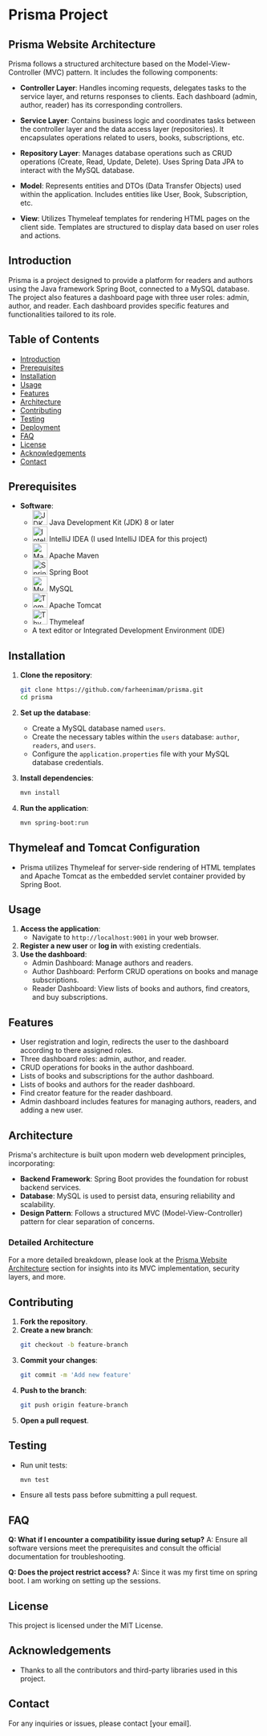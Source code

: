 # Prisma Project

## Prisma Website Architecture

Prisma follows a structured architecture based on the Model-View-Controller (MVC) pattern. It includes the following components:

* **Controller Layer**: Handles incoming requests, delegates tasks to the service layer, and returns responses to clients. Each dashboard (admin, author, reader) has its corresponding controllers.

* **Service Layer**: Contains business logic and coordinates tasks between the controller layer and the data access layer (repositories). It encapsulates operations related to users, books, subscriptions, etc.

* **Repository Layer**: Manages database operations such as CRUD operations (Create, Read, Update, Delete). Uses Spring Data JPA to interact with the MySQL database.

* **Model**: Represents entities and DTOs (Data Transfer Objects) used within the application. Includes entities like User, Book, Subscription, etc.

* **View**: Utilizes Thymeleaf templates for rendering HTML pages on the client side. Templates are structured to display data based on user roles and actions.

## Introduction
Prisma is a project designed to provide a platform for readers and authors using the Java framework Spring Boot, connected to a MySQL database. The project also features a dashboard page with three user roles: admin, author, and reader. Each dashboard provides specific features and functionalities tailored to its role.

## Table of Contents
* [Introduction](#introduction)
* [Prerequisites](#prerequisites)
* [Installation](#installation)
* [Usage](#usage)
* [Features](#features)
* [Architecture](#architecture)
* [Contributing](#contributing)
* [Testing](#testing)
* [Deployment](#deployment)
* [FAQ](#faq)
* [License](#license)
* [Acknowledgements](#acknowledgements)
* [Contact](#contact)

## Prerequisites
- **Software**:
  - <img src="https://upload.wikimedia.org/wikipedia/en/3/30/Java_programming_language_logo.svg" alt="JDK Logo" height="30px"> Java Development Kit (JDK) 8 or later
  - <img src="https://resources.jetbrains.com/storage/products/company/brand/logos/IntelliJ_IDEA_icon.svg" alt="IntelliJ IDEA Logo" height="30px"> IntelliJ IDEA (I used IntelliJ IDEA for this project)
  - <img src="https://upload.wikimedia.org/wikipedia/commons/5/52/Apache_Maven_logo.svg" alt="Maven Logo" height="30px"> Apache Maven
  - <img src="https://spring.io/images/icon-spring-boot-3c495fb458d14df1db08fa9d8528d1a7.svg" alt="Spring Boot Logo" height="30px"> Spring Boot
  - <img src="https://www.mysql.com/common/logos/logo-mysql-170x115.png" alt="MySQL Logo" height="30px"> MySQL
  - <img src="https://upload.wikimedia.org/wikipedia/commons/7/7b/Tomcat-logo.svg" alt="Tomcat Logo" height="30px"> Apache Tomcat
  - <img src="https://www.thymeleaf.org/doc/images/logo-thymeleaf.png" alt="Thymeleaf Logo" height="30px"> Thymeleaf
  - A text editor or Integrated Development Environment (IDE)

## Installation
1. **Clone the repository**:
    ```bash
    git clone https://github.com/farheenimam/prisma.git
    cd prisma
    ```
2. **Set up the database**:
    - Create a MySQL database named `users`.
    - Create the necessary tables within the `users` database: `author`, `readers`, and `users`.
    - Configure the `application.properties` file with your MySQL database credentials.

3. **Install dependencies**:
    ```bash
    mvn install
    ```
4. **Run the application**:
    ```bash
    mvn spring-boot:run
    ```

## Thymeleaf and Tomcat Configuration
* Prisma utilizes Thymeleaf for server-side rendering of HTML templates and Apache Tomcat as the embedded servlet container provided by Spring Boot.

## Usage
1. **Access the application**:
    - Navigate to `http://localhost:9001` in your web browser.
2. **Register a new user** or **log in** with existing credentials.
3. **Use the dashboard**:
    - Admin Dashboard: Manage authors and readers.
    - Author Dashboard: Perform CRUD operations on books and manage subscriptions.
    - Reader Dashboard: View lists of books and authors, find creators, and buy subscriptions.

## Features
* User registration and login, redirects the user to the dashboard according to there assigned roles.
* Three dashboard roles: admin, author, and reader.
* CRUD operations for books in the author dashboard.
* Lists of books and subscriptions for the author dashboard.
* Lists of books and authors for the reader dashboard.
* Find creator feature for the reader dashboard.
* Admin dashboard includes features for managing authors, readers, and adding a new user.

## Architecture

Prisma's architecture is built upon modern web development principles, incorporating:

* **Backend Framework**: Spring Boot provides the foundation for robust backend services.
* **Database**: MySQL is used to persist data, ensuring reliability and scalability.
* **Design Pattern**: Follows a structured MVC (Model-View-Controller) pattern for clear separation of concerns.

### Detailed Architecture
For a more detailed breakdown, please look at the [Prisma Website Architecture](#prisma-website-architecture) section for insights into its MVC implementation, security layers, and more.

## Contributing
1. **Fork the repository**.
2. **Create a new branch**:
    ```bash
    git checkout -b feature-branch
    ```
3. **Commit your changes**:
    ```bash
    git commit -m 'Add new feature'
    ```
4. **Push to the branch**:
    ```bash
    git push origin feature-branch
    ```
5. **Open a pull request**.

## Testing
* Run unit tests:
    ```bash
    mvn test
    ```
* Ensure all tests pass before submitting a pull request.

## FAQ
**Q: What if I encounter a compatibility issue during setup?**
A: Ensure all software versions meet the prerequisites and consult the official documentation for troubleshooting.

**Q: Does the project restrict access?**
A: Since it was my first time on spring boot. I am working on setting up the sessions.

## License
This project is licensed under the MIT License.

## Acknowledgements
* Thanks to all the contributors and third-party libraries used in this project.

## Contact
For any inquiries or issues, please contact [your email].
